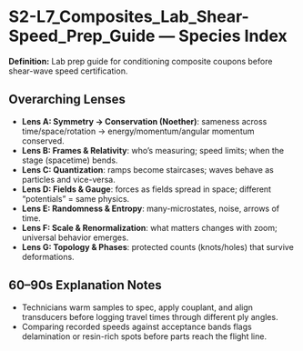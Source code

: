 # S2-L7_Composites_Lab_Shear-Speed_Prep_Guide — Species Index
**Definition:** Lab prep guide for conditioning composite coupons before shear-wave speed certification.

## Overarching Lenses

- **Lens A: Symmetry -> Conservation (Noether)**: sameness across time/space/rotation → energy/momentum/angular momentum conserved.
- **Lens B: Frames & Relativity**: who’s measuring; speed limits; when the stage (spacetime) bends.
- **Lens C: Quantization**: ramps become staircases; waves behave as particles and vice-versa.
- **Lens D: Fields & Gauge**: forces as fields spread in space; different “potentials” = same physics.
- **Lens E: Randomness & Entropy**: many-microstates, noise, arrows of time.
- **Lens F: Scale & Renormalization**: what matters changes with zoom; universal behavior emerges.
- **Lens G: Topology & Phases**: protected counts (knots/holes) that survive deformations.

## 60–90s Explanation Notes

- Technicians warm samples to spec, apply couplant, and align transducers before logging travel times through different ply angles.
- Comparing recorded speeds against acceptance bands flags delamination or resin-rich spots before parts reach the flight line.
